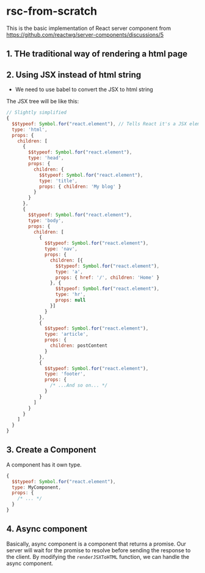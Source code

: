 # rsc-from-scratch
This is the basic implementation of React server component from https://github.com/reactwg/server-components/discussions/5

## 1. THe traditional way of rendering a html page

## 2. Using JSX instead of html string
- We need to use babel to convert the JSX to html string

The JSX tree will be like this:
```jsx
// Slightly simplified
{
  $$typeof: Symbol.for("react.element"), // Tells React it's a JSX element (e.g. <html>)
  type: 'html',
  props: {
    children: [
      {
        $$typeof: Symbol.for("react.element"),
        type: 'head',
        props: {
          children: {
            $$typeof: Symbol.for("react.element"),
            type: 'title',
            props: { children: 'My blog' }
          }
        }
      },
      {
        $$typeof: Symbol.for("react.element"),
        type: 'body',
        props: {
          children: [
            {
              $$typeof: Symbol.for("react.element"),
              type: 'nav',
              props: {
                children: [{
                  $$typeof: Symbol.for("react.element"),
                  type: 'a',
                  props: { href: '/', children: 'Home' }
                }, {
                  $$typeof: Symbol.for("react.element"),
                  type: 'hr',
                  props: null
                }]
              }
            },
            {
              $$typeof: Symbol.for("react.element"),
              type: 'article',
              props: {
                children: postContent
              }
            },
            {
              $$typeof: Symbol.for("react.element"),
              type: 'footer',
              props: {
                /* ...And so on... */
              }              
            }
          ]
        }
      }
    ]
  }
}
```

## 3. Create a Component
A component has it own type.

```jsx
{
  $$typeof: Symbol.for("react.element"),
  type: MyComponent,
  props: {
    /* ... */
  }
}
```

## 4. Async component
Basically, async component is a component that returns a promise. Our server will wait for the promise to resolve before sending the response to the client.
By modifying the `renderJSXToHTML` function, we can handle the async component.
